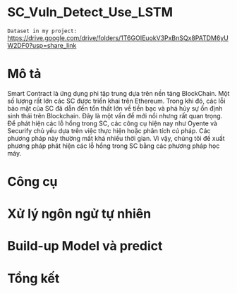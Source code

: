 # SC_Vuln_Detect_Use_LSTM
``` Dataset in my project: ``` https://drive.google.com/drive/folders/1T6GOIEuokV3PxBnSQx8PATDM6yUW2DF0?usp=share_link
# **Mô tả**
Smart Contract là ứng dụng phi tập trung dựa trên nền tảng BlockChain. Một số lượng rất lớn các SC được triển khai trên
Ethereum. Trong khi đó, các lỗi bảo mật của SC đã dẫn đến tổn thất lớn về tiền bạc và phá hủy sự ổn định sinh thái trên
Blockchain. Đây là một vấn đề mới nổi nhưng rất quan trọng. Để phát hiện các lỗ hổng trong SC, các công cụ hiện nay như
Oyente và Securify chủ yếu dựa trên việc thực hiện hoặc phân tích cú pháp. Các phương pháp này thường mất khá nhiều
thời gian. Vì vậy, chúng tôi đề xuất phương pháp phát hiện các lỗ hổng trong SC bằng các phương pháp học máy.
# **Công cụ**

# **Xử lý ngôn ngử tự nhiên**
# **Build-up Model và predict**
# **Tổng kết** 
